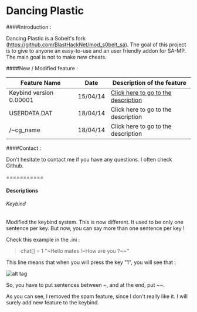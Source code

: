 Dancing Plastic
===========

####Introduction :

Dancing Plastic is a Sobeit's fork (https://github.com/BlastHackNet/mod_s0beit_sa). The goal of this project is to give to anyone an easy-to-use and an user friendly addon for SA-MP. The main goal is not to make new cheats.

####New / Modified feature :

Feature Name  | Date | Description of the feature
------------- | ------------- | -------------
Keybind version 0.00001 | 15/04/14 | [Click here to go to the description](#keybind)
USERDATA.DAT | 18/04/14 | Click here to go to the description
/~cg_name | 18/04/14 | Click here to go to the description

####Contact :

Don't hesitate to contact me if you have any questions. I often check Github.


===========
#### Descriptions

###### Keybind
Modified the keybind system. This is now different. It used to be only one sentence per key. But now, you can say more than one sentence per key !

Check this example in the .ini :

>chat[] = 1 "~Hello mates !~How are you ?~~"

This line means that when you will press the key "1", you will see that :

![alt tag](http://img15.hostingpics.net/pics/427423samp001Copie.png)

So, you have to put sentences between ~, and at the end, put ~~.

As you can see, I removed the spam feature, since I don't really like it. I will surely add new feature to the keybind.
